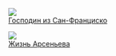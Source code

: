 ![](/books/prose_classic/Иван%20Алексеевич%20Бунин/Господин%20из%20Сан-Франциско.jpg)  
[Господин из Сан-Франциско](/books/prose_classic/Иван%20Алексеевич%20Бунин/Господин%20из%20Сан-Франциско)

![](/books/prose_classic/Иван%20Алексеевич%20Бунин/Жизнь%20Арсеньева.jpg)  
[Жизнь Арсеньева](/books/prose_classic/Иван%20Алексеевич%20Бунин/Жизнь%20Арсеньева)
